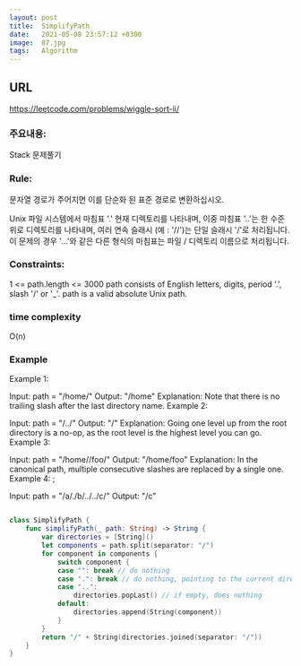 ```yaml
---
layout: post
title:  SimplifyPath
date:   2021-05-08 23:57:12 +0300
image:  07.jpg
tags:   Algorithm
---
```


## URL
https://leetcode.com/problems/wiggle-sort-ii/

### 주요내용: 
Stack 문제풀기

### Rule:
문자열 경로가 주어지면 이를 단순화 된 표준 경로로 변환하십시오.

Unix 파일 시스템에서 마침표 '.' 현재 디렉토리를 나타내며, 이중 마침표 '..'는 한 수준 위로 디렉토리를 나타내며, 여러 연속 슬래시 (예 : '//')는 단일 슬래시 '/'로 처리됩니다. 이 문제의 경우 '...'와 같은 다른 형식의 마침표는 파일 / 디렉토리 이름으로 처리됩니다.

### Constraints:
1 <= path.length <= 3000
path consists of English letters, digits, period '.', slash '/' or '_'.
path is a valid absolute Unix path.

### time complexity
O(n)

### Example
Example 1:

Input: path = "/home/"
Output: "/home"
Explanation: Note that there is no trailing slash after the last directory name.
Example 2:

Input: path = "/../"
Output: "/"
Explanation: Going one level up from the root directory is a no-op, as the root level is the highest level you can go.
Example 3:

Input: path = "/home//foo/"
Output: "/home/foo"
Explanation: In the canonical path, multiple consecutive slashes are replaced by a single one.
Example 4: ; 

Input: path = "/a/./b/../../c/"
Output: "/c"
   
```swift

class SimplifyPath {
    func simplifyPath(_ path: String) -> String {
        var directories = [String]()
        let components = path.split(separator: "/")
        for component in components {
            switch component {
            case "": break // do nothing
            case ".": break // do nothing, pointing to the current directory
            case "..":
                directories.popLast() // if empty, does nothing
            default:
                directories.append(String(component))
            }
        }
        return "/" + String(directories.joined(separator: "/"))
    }
}
```
